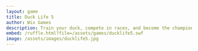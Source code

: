 ```yaml
---
layout: game
title: Duck Life 5
author: Wix Games
description: Train your duck, compete in races, and become the champion in Duck Life 5!
embed: /ruffle.html?file=/assets/games/ducklife5.swf
image: /assets/images/ducklife5.jpg
---
```

